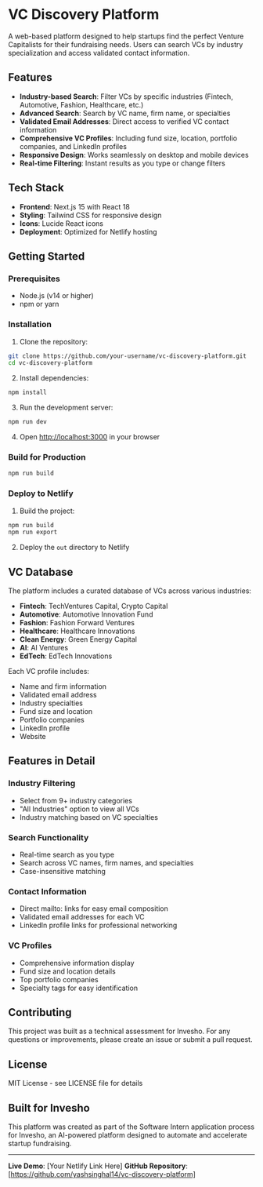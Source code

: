 # VC Discovery Platform

A web-based platform designed to help startups find the perfect Venture Capitalists for their fundraising needs. Users can search VCs by industry specialization and access validated contact information.

## Features

- **Industry-based Search**: Filter VCs by specific industries (Fintech, Automotive, Fashion, Healthcare, etc.)
- **Advanced Search**: Search by VC name, firm name, or specialties
- **Validated Email Addresses**: Direct access to verified VC contact information
- **Comprehensive VC Profiles**: Including fund size, location, portfolio companies, and LinkedIn profiles
- **Responsive Design**: Works seamlessly on desktop and mobile devices
- **Real-time Filtering**: Instant results as you type or change filters

## Tech Stack

- **Frontend**: Next.js 15 with React 18
- **Styling**: Tailwind CSS for responsive design
- **Icons**: Lucide React icons
- **Deployment**: Optimized for Netlify hosting

## Getting Started

### Prerequisites

- Node.js (v14 or higher)
- npm or yarn

### Installation

1. Clone the repository:
```bash
git clone https://github.com/your-username/vc-discovery-platform.git
cd vc-discovery-platform
```

2. Install dependencies:
```bash
npm install
```

3. Run the development server:
```bash
npm run dev
```

4. Open [http://localhost:3000](http://localhost:3000) in your browser

### Build for Production

```bash
npm run build
```

### Deploy to Netlify

1. Build the project:
```bash
npm run build
npm run export
```

2. Deploy the `out` directory to Netlify

## VC Database

The platform includes a curated database of VCs across various industries:

- **Fintech**: TechVentures Capital, Crypto Capital
- **Automotive**: Automotive Innovation Fund
- **Fashion**: Fashion Forward Ventures
- **Healthcare**: Healthcare Innovations
- **Clean Energy**: Green Energy Capital
- **AI**: AI Ventures
- **EdTech**: EdTech Innovations

Each VC profile includes:
- Name and firm information
- Validated email address
- Industry specialties
- Fund size and location
- Portfolio companies
- LinkedIn profile
- Website

## Features in Detail

### Industry Filtering
- Select from 9+ industry categories
- "All Industries" option to view all VCs
- Industry matching based on VC specialties

### Search Functionality
- Real-time search as you type
- Search across VC names, firm names, and specialties
- Case-insensitive matching

### Contact Information
- Direct mailto: links for easy email composition
- Validated email addresses for each VC
- LinkedIn profile links for professional networking

### VC Profiles
- Comprehensive information display
- Fund size and location details
- Top portfolio companies
- Specialty tags for easy identification

## Contributing

This project was built as a technical assessment for Invesho. For any questions or improvements, please create an issue or submit a pull request.

## License

MIT License - see LICENSE file for details

## Built for Invesho

This platform was created as part of the Software Intern application process for Invesho, an AI-powered platform designed to automate and accelerate startup fundraising.

---

**Live Demo**: [Your Netlify Link Here]
**GitHub Repository**: [https://github.com/yashsinghal14/vc-discovery-platform]
